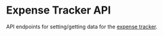 # Expense Tracker API

API endpoints for setting/getting data for the [expense tracker](https://github.com/jlengstorf/expense-tracker).

